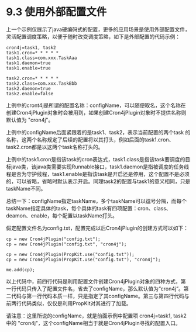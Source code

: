 # 9.3 使用外部配置文件
上一个示例仅展示了java硬编码式的配置，更多的应用场景是使用外部配置文件，灵活配置调度策略，以便于随时改变调度策略，如下是外部配置的代码示例：
```
cron4j=task1, task2
task1.cron=* * * * *
task1.class=com.xxx.TaskAaa
task1.daemon=true
task1.enable=true
 
task2.cron=* * * * *
task2.class=com.xxx.TaskBbb
task2.daemon=true
task2.enable=false
```
上例中的cront4j是所谓的配置名称：configName，可以随便取名，这个名称在创建Cron4jPlugin对象时会被用到，如果创建Cron4jPlugin对象时不提供名称则默认值为 "cron4j"。

上例中的configName后面紧跟着的是task1、task2，表示当前配置的两个task 的名称，这两个名称规定了后续的配置将以其打头，例如后面的task1.cron、task2.cron都是以这两个task名称打头的。

上例中的task1.cron是指该task的cron表达式，task1.class是指该task要调度的目标java类，该java类需要实现Runnable接口，task1.daemon是指被调度的任务线程是否为守护线程，task1.enable是指该task是开启还是停用，这个配置不是必须的，可以省略，省略时默认表示开启。同理task2的配置与task1的意义相同，只是taskName不同。

总结一下：configName指定taskName，多个taskName可以逗号分隔，而每个taskName指定具体的task，每个具体的task有四项配置：cron、class、deamon、enable，每个配置以taskName打头。

假定配置文件名为config.txt，配置完成以后Cron4jPlugin的创建方式可以如下：
```
cp = new Cron4jPlugin("config.txt");
cp = new Cron4jPlugin("config.txt", "cron4j");
 
cp = new Cron4jPlugin(PropKit.use("config.txt"));
cp = new Cron4jPlugin(PropKit.use("config.txt"), "cron4j");
 
me.add(cp);
```
以上代码中，前四行代码是利用配置文件创建Cron4jPlugin对象的四种方式，第一行代码只传入了配置文件名，省去了configName，那么默认值为“cron4j”。第二代码与第一行代码本质一样，只是指定了其configName。第三与第四行代码与前两行代码类似，仅仅是利用PropKit对其进行了加载。

请注意：这里所说的configName，就是前面示例中配置项 cron4j=task1, task2 中的 "cron4j"，这个configName相当于就是Cron4jPlugin寻找的配置入口。

